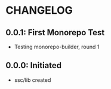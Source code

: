 # CHANGELOG

## 0.0.1: First Monorepo Test

* Testing monorepo-builder, round 1

## 0.0.0: Initiated

* ssc/lib created
